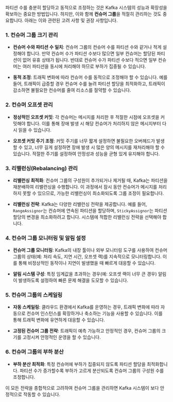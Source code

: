 파티션 수를 충분히 할당하고 동적으로 조정하는 것은 Kafka 시스템의 성능과 확장성을 확보하는 중요한 방법입니다. 하지만, 이와 함께 **컨슈머 그룹**을 적절히 관리하는 것도 중요합니다. 아래는 이와 관련된 고려 사항 및 권장 사항입니다.

### 1. **컨슈머 그룹 크기 관리**

- **컨슈머 수와 파티션 수 일치**: 컨슈머 그룹의 컨슈머 수를 파티션 수와 같거나 적게 설정해야 합니다. 만약 컨슈머 수가 파티션 수보다 많으면 일부 컨슈머는 할당된 파티션이 없어 유휴 상태가 됩니다. 반대로 컨슈머 수가 파티션 수보다 적으면 일부 컨슈머는 여러 파티션을 동시에 처리해야 하므로 부하가 집중될 수 있습니다.

- **동적 조정**: 트래픽 변화에 따라 컨슈머 수를 동적으로 조정해야 할 수 있습니다. 예를 들어, 트래픽이 급증할 경우 컨슈머 수를 늘려 파티션 할당을 최적화하고, 트래픽이 감소하면 불필요한 컨슈머를 줄여 리소스를 절약할 수 있습니다.

### 2. **컨슈머 오프셋 관리**

- **정상적인 오프셋 커밋**: 각 컨슈머는 메시지를 처리한 후 적절한 시점에 오프셋을 커밋해야 합니다. 이를 통해 장애 발생 시 해당 컨슈머가 처리하지 않은 메시지부터 다시 읽을 수 있습니다.

- **오프셋 커밋 주기 조정**: 커밋 주기를 너무 짧게 설정하면 불필요한 오버헤드가 발생할 수 있고, 너무 길게 설정하면 장애 발생 시 많은 양의 메시지를 재처리해야 할 수 있습니다. 적절한 주기를 설정하여 안정성과 성능을 균형 있게 유지해야 합니다.

### 3. **리밸런싱(Rebalancing) 관리**

- **리밸런싱 최적화**: 컨슈머 그룹의 구성원이 추가되거나 제거될 때, Kafka는 파티션을 재분배하여 리밸런싱을 수행합니다. 이 과정에서 잠시 동안 컨슈머가 메시지를 처리하지 못할 수 있으므로, 가능한 리밸런싱이 최소화되도록 그룹 조정이 필요합니다.

- **리밸런싱 전략**: Kafka는 다양한 리밸런싱 전략을 제공합니다. 예를 들어, `RangeAssignor`는 컨슈머에 연속된 파티션을 할당하며, `StickyAssignor`는 파티션 할당의 변경을 최소화하려고 합니다. 시스템에 적합한 리밸런싱 전략을 선택해야 합니다.

### 4. **컨슈머 그룹 모니터링 및 알림 설정**

- **컨슈머 그룹 모니터링**: Kafka의 내장 툴이나 외부 모니터링 도구를 사용하여 컨슈머 그룹의 상태(예: 처리 속도, 지연 시간, 오프셋 랙)를 지속적으로 모니터링합니다. 이를 통해 비정상적인 동작이나 지연이 발생했을 때 빠르게 대응할 수 있습니다.

- **알림 시스템 구성**: 특정 임계값을 초과하는 경우(예: 오프셋 랙이 너무 큰 경우) 알림이 발생하도록 설정하여 빠른 문제 해결을 도모할 수 있습니다.

### 5. **컨슈머 그룹의 스케일링**

- **자동 스케일링**: 클라우드 환경에서 Kafka를 운영하는 경우, 트래픽 변화에 따라 자동으로 컨슈머 인스턴스를 확장하거나 축소하는 기능을 사용할 수 있습니다. 이를 통해 트래픽 변화에 유연하게 대응할 수 있습니다.

- **고정된 컨슈머 그룹 전략**: 트래픽이 예측 가능하고 안정적인 경우, 컨슈머 그룹의 크기를 고정시켜 안정적인 운영을 할 수 있습니다.

### 6. **컨슈머 그룹의 부하 분산**

- **부하 분산 최적화**: 특정 컨슈머에 부하가 집중되지 않도록 파티션 할당을 최적화합니다. 파티션 수가 증가할수록 부하가 고르게 분산되도록 컨슈머 그룹의 구성원 수를 조정합니다.

이 모든 전략을 종합적으로 고려하여 컨슈머 그룹을 관리하면 Kafka 시스템이 보다 안정적으로 작동할 수 있습니다.
